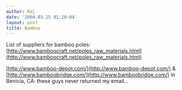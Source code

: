 ```yaml
---
author: Raj
date: '2004-03-25 01:20:04'
layout: post
title: Bamboo
---
```


List of suppliers for bamboo poles: [http://www.bamboocraft.net/poles_raw_materials.html](http://www.bamboocraft.net/poles_raw_materials.html)

[http://www.bamboo-depot.com/](http://www.bamboo-depot.com/) & [http://www.bamboobridge.com/](http://www.bamboobridge.com/) in Benicia, CA: these guys never returned my email...
